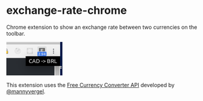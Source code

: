 # exchange-rate-chrome
Chrome extension to show an exchange rate between two currencies on the toolbar.

![Screenshot](screenshot.png)

This extension uses the [Free Currency Converter API](https://free.currencyconverterapi.com/) developed by [@mannyvergel](https://github.com/mannyvergel).
